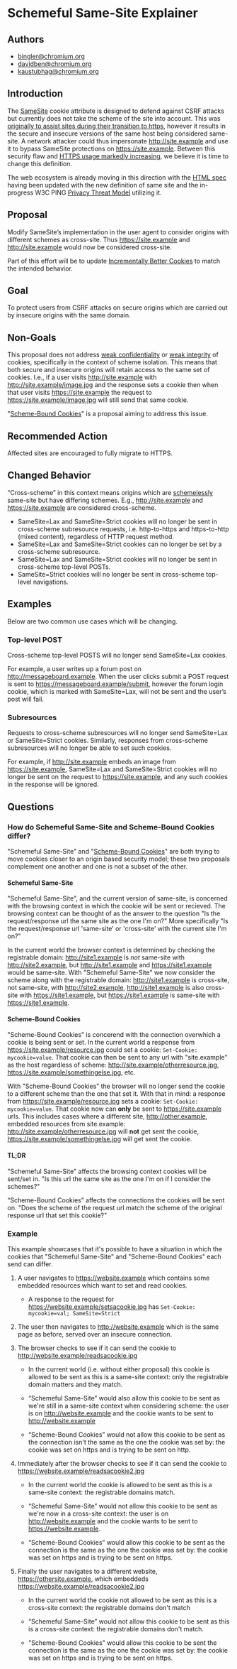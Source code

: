 # Schemeful Same-Site Explainer

## Authors
* bingler@chromium.org
* davidben@chromium.org
* kaustubhag@chromium.org

## Introduction
The [SameSite](https://tools.ietf.org/html/draft-ietf-httpbis-rfc6265bis-05#section-8.8) cookie attribute is designed to defend against CSRF attacks but currently does not take the scheme of the site into account. This was [originally to assist sites during their transition to https](https://github.com/w3c/webappsec-fetch-metadata/issues/34#issuecomment-527338651), however it results in the secure and insecure versions of the same host being considered same-site. A network attacker could thus impersonate http://site.example and use it to bypass SameSite protections on https://site.example. Between this security flaw and [HTTPS usage markedly increasing](https://transparencyreport.google.com/https/overview), we believe it is time to change this definition.

The web ecosystem is already moving in this direction with the [HTML spec](https://html.spec.whatwg.org/multipage/origin.html#same-site) having been updated with the new definition of same site and the in-progress W3C PING [Privacy Threat Model](https://w3cping.github.io/privacy-threat-model/#terminology) utilizing it.

## Proposal
Modify SameSite’s implementation in the user agent to consider origins with different schemes as cross-site. Thus https://site.example and http://site.example would now be considered cross-site.

Part of this effort will be to update [Incrementally Better Cookies](https://tools.ietf.org/html/draft-west-cookie-incrementalism-00) to match the intended behavior.

## Goal
To protect users from CSRF attacks on secure origins which are carried out by insecure origins with the same domain.

## Non-Goals
This proposal does not address [weak confidentiality](https://tools.ietf.org/html/draft-ietf-httpbis-rfc6265bis-05#section-8.5) or [weak integrity](https://tools.ietf.org/html/draft-ietf-httpbis-rfc6265bis-05#section-8.6) of cookies, specifically in the context of scheme isolation. This means that both secure and insecure origins will retain access to the same set of cookies. I.e., if a user visits http://site.example with http://site.example/image.jpg and the response sets a cookie then when that user visits https://site.example the request to https://site.example/image.jpg will still send that same cookie.

"[Scheme-Bound Cookies](https://github.com/mikewest/scheming-cookies)" is a proposal aiming to address this issue.

## Recommended Action
Affected sites are encouraged to fully migrate to HTTPS.

## Changed Behavior
“Cross-scheme” in this context means origins which are [schemelessly](https://html.spec.whatwg.org/multipage/origin.html#schemelessly-same-site) same-site but have differing schemes. E.g., http://site.example and https://site.example are considered cross-scheme.

* SameSite=Lax and SameSite=Strict cookies will no longer be sent in cross-scheme subresource requests, i.e. http-to-https and https-to-http (mixed content), regardless of HTTP request method.
* SameSite=Lax and SameSite=Strict cookies can no longer be set by a cross-scheme subresource.
* SameSite=Lax and SameSite=Strict cookies will no longer be sent in cross-scheme top-level POSTs.
* SameSite=Strict cookies will no longer be sent in cross-scheme top-level navigations.

## Examples
Below are two common use cases which will be changing.

### Top-level POST

Cross-scheme top-level POSTS will no longer send SameSite=Lax cookies.

For example, a user writes up a forum post on http://messageboard.example. When the user clicks submit a POST request is sent to https://messageboard.example/submit, however the forum login cookie, which is marked with SameSite=Lax, will not be sent and the user’s post will fail.
### Subresources

Requests to cross-scheme subresources will no longer send SameSite=Lax or SameSite=Strict cookies. Similarly, responses from cross-scheme subresources will no longer be able to set such cookies.

For example, if http://site.example embeds an image from https://site.example, SameSite=Lax and SameSite=Strict cookies will no longer be sent on the request to https://site.example, and any such cookies in the response will be ignored. 

## Questions
### How do Schemeful Same-Site and Scheme-Bound Cookies differ?

"Schemeful Same-Site" and "[Scheme-Bound Cookies](https://github.com/mikewest/scheming-cookies)" are both trying to move cookies closer to an origin based security model; these two proposals complement one another and one is not a subset of the other.

#### Schemeful Same-Site
"Schemeful Same-Site", and the current version of same-site, is concerned with the browsing context in which the cookie will be sent or recieved. The browsing context can be thought of as the answer to the question "Is the request/response url the same site as the one I'm on?" More specifically "Is the request/response url 'same-site' or 'cross-site' with the current site I'm on?" 

In the current world the browser context is determined by checking the registrable domain: http://site1.example is *not* same-site with http://site2.example, but http://site1.example and https://site1.example would be same-site.
With "Schemeful Same-Site" we now consider the scheme along with the registrable domain: http://site1.example is cross-site, not same-site, with http://site2.example, http://site1.example is also cross-site with https://site1.example, but https://site1.example is same-site with https://site1.example. 

#### Scheme-Bound Cookies
"Scheme-Bound Cookies" is concerend with the connection overwhich a cookie is being sent or set.
In the current world a response from https://site.example/resource.jpg could set a cookie: `Set-Cookie: mycookie=value`.
That cookie can then be sent to any url with "site.example" as the host regardless of scheme: http://site.example/otherresource.jpg, https://site.example/somethingelse.jpg, etc.

With "Scheme-Bound Cookies" the browser will no longer send the cookie to a different scheme than the one that set it.
With that in mind: a response from https://site.example/resource.jpg sets a cookie: `Set-Cookie: mycookie=value`. 
That cookie now can **only** be sent to https://site.example urls. This includes cases where a different site, http://other.example, embedded resources from site.example: http://site.example/otherresource.jpg will **not** get sent the cookie, https://site.example/somethingelse.jpg will get sent the cookie.

#### TL;DR
"Schemeful Same-Site" affects the browsing context cookies will be sent/set in. "Is this url the same site as the one I'm on if I consider the schemes?"

“Scheme-Bound Cookies” affects the connections the cookies will be sent on. "Does the scheme of the request url match the scheme of the original response url that set this cookie?"

### Example
This example showcases that it's possible to have a situation in which the cookies that "Schemeful Same-Site" and "Scheme-Bound Cookies" each send can differ.

1. A user navigates to https://website.example which contains some embedded resources which want to set and read cookies.

   * A response to the request for https://website.example/setsacookie.jpg has `Set-Cookie: mycookie=val; SameSite=Strict`

2. The user then navigates to http://website.example which is the same page as before, served over an insecure connection.

3. The browser checks to see if it can send the cookie to http://website.example/readsacookie.jpg

   * In the current world (i.e. without either proposal) this cookie is allowed to be sent as this is a same-site context: only the registrable domain matters and they match.

   * “Schemeful Same-Site” would also allow this cookie to be sent as we're still in a same-site context when considering scheme: the user is on http://website.example and the cookie wants to be sent to http://website.example

   * “Scheme-Bound Cookies” would not allow this cookie to be sent as the connection isn't the same as the one the cookie was set by: the cookie was set on https and is trying to be sent on http.

4. Immediately after the browser checks to see if it can send the cookie to https://website.example/readsacookie2.jpg

   * In the current world the cookie is allowed to be sent as this is a same-site context: the registrable domains match.

   * “Schemeful Same-Site” would not allow this cookie to be sent as we're now in a cross-site context: the user is on http://website.example and the cookie wants to be sent to https://website.example.

   * “Scheme-Bound Cookies” would allow this cookie to be sent as the connection is the same as the one the cookie was set by: the cookie was set on https and is trying to be sent on https.

5. Finally the user navigates to a different website, https://othersite.example, which embeddeds https://website.example/readsacookie2.jpg

   * In the current world the cookie not allowed to be sent as this is a cross-site context: the registrable domains don't match
   
   * “Schemeful Same-Site” would not allow this cookie to be sent as this is a cross-site context: the registrable domains don't match.
   
   * "Scheme-Bound Cookies" would allow this cookie to be sent the connection is the same as the one the cookie was set by: the cookie was set on https and is trying to be sent on https.



